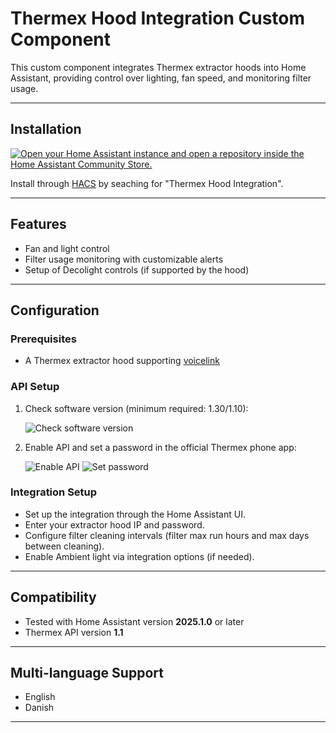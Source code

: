 # Thermex Hood Integration Custom Component

This custom component integrates Thermex extractor hoods into Home Assistant, providing control over lighting, fan speed, and monitoring filter usage.

---

## Installation
[![Open your Home Assistant instance and open a repository inside the Home Assistant Community Store.](https://my.home-assistant.io/badges/hacs_repository.svg)](https://my.home-assistant.io/redirect/hacs_repository/?owner=hsk-dk&repository=home-assistant-thermex)

Install through [HACS](https://hacs.xyz/) by seaching for "Thermex Hood Integration".

---

## Features

- Fan and light control
- Filter usage monitoring with customizable alerts
- Setup of Decolight controls (if supported by the hood)

---

## Configuration

### Prerequisites

- A Thermex extractor hood supporting [voicelink](https://thermex.eu/advice-and-guidance/all-options/voicelink)

### API Setup

1. Check software version (minimum required: 1.30/1.10):

   ![Check software version](https://github.com/user-attachments/assets/d5a0f1ad-e006-4d50-9a16-9d79af83f132)

2. Enable API and set a password in the official Thermex phone app:

   ![Enable API](https://github.com/user-attachments/assets/c80412a1-1f13-4f23-b347-01a2cd9c2202)
   ![Set password](https://github.com/user-attachments/assets/2bc877bb-490f-4272-afdf-2f059b35dd1c)

### Integration Setup

- Set up the integration through the Home Assistant UI.
- Enter your extractor hood IP and password.
- Configure filter cleaning intervals (filter max run hours and max days between cleaning).
- Enable Ambient light via integration options (if needed).

---

## Compatibility

- Tested with Home Assistant version **2025.1.0** or later
- Thermex API version **1.1**

---

## Multi-language Support

- English
- Danish

---
